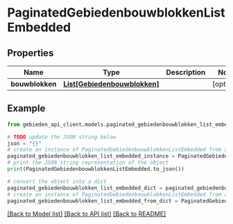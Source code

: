 # PaginatedGebiedenbouwblokkenListEmbedded


## Properties

Name | Type | Description | Notes
------------ | ------------- | ------------- | -------------
**bouwblokken** | [**List[Gebiedenbouwblokken]**](Gebiedenbouwblokken.md) |  | [optional] 

## Example

```python
from gebieden_api_client.models.paginated_gebiedenbouwblokken_list_embedded import PaginatedGebiedenbouwblokkenListEmbedded

# TODO update the JSON string below
json = "{}"
# create an instance of PaginatedGebiedenbouwblokkenListEmbedded from a JSON string
paginated_gebiedenbouwblokken_list_embedded_instance = PaginatedGebiedenbouwblokkenListEmbedded.from_json(json)
# print the JSON string representation of the object
print(PaginatedGebiedenbouwblokkenListEmbedded.to_json())

# convert the object into a dict
paginated_gebiedenbouwblokken_list_embedded_dict = paginated_gebiedenbouwblokken_list_embedded_instance.to_dict()
# create an instance of PaginatedGebiedenbouwblokkenListEmbedded from a dict
paginated_gebiedenbouwblokken_list_embedded_from_dict = PaginatedGebiedenbouwblokkenListEmbedded.from_dict(paginated_gebiedenbouwblokken_list_embedded_dict)
```
[[Back to Model list]](../README.md#documentation-for-models) [[Back to API list]](../README.md#documentation-for-api-endpoints) [[Back to README]](../README.md)


